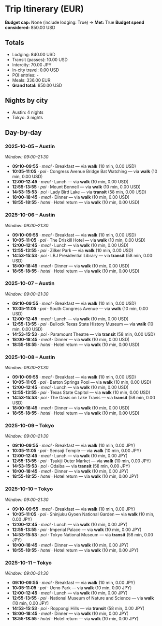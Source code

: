 # Trip Itinerary (EUR)

**Budget cap:** None (include lodging: True) → **Met:** True
**Budget spend considered:** 850.00 USD

## Totals
- Lodging: 840.00 USD
- Transit (passes): 10.00 USD
- Intercity: 70.00 JPY
- In-city travel: 0.00 USD
- POI entries: -
- Meals: 336.00 EUR
- **Grand total:** 850.00 USD

## Nights by city
- Austin: 4 nights
- Tokyo: 3 nights

## Day-by-day
### 2025-10-05 – Austin
_Window: 09:00–21:30_
- **09:10-09:55** · *meal* · Breakfast — via **walk** (10 min, 0.00 USD)
- **10:05-11:05** · *poi* · Congress Avenue Bridge Bat Watching — via **walk** (10 min, 0.00 USD)
- **12:00-12:45** · *meal* · Lunch — via **walk** (10 min, 0.00 USD)
- **12:55-13:55** · *poi* · Mount Bonnell — via **walk** (10 min, 0.00 USD)
- **14:53-15:53** · *poi* · Lady Bird Lake — via **transit** (58 min, 0.00 USD)
- **18:00-18:45** · *meal* · Dinner — via **walk** (10 min, 0.00 USD)
- **18:55-18:55** · *hotel* · Hotel return — via **walk** (10 min, 0.00 USD)

### 2025-10-06 – Austin
_Window: 09:00–21:30_
- **09:10-09:55** · *meal* · Breakfast — via **walk** (10 min, 0.00 USD)
- **10:05-11:05** · *poi* · The Driskill Hotel — via **walk** (10 min, 0.00 USD)
- **12:00-12:45** · *meal* · Lunch — via **walk** (10 min, 0.00 USD)
- **12:55-13:55** · *poi* · Zilker Park — via **walk** (10 min, 0.00 USD)
- **14:53-15:53** · *poi* · LBJ Presidential Library — via **transit** (58 min, 0.00 USD)
- **18:00-18:45** · *meal* · Dinner — via **walk** (10 min, 0.00 USD)
- **18:55-18:55** · *hotel* · Hotel return — via **walk** (10 min, 0.00 USD)

### 2025-10-07 – Austin
_Window: 09:00–21:30_
- **09:10-09:55** · *meal* · Breakfast — via **walk** (10 min, 0.00 USD)
- **10:05-11:05** · *poi* · South Congress Avenue — via **walk** (10 min, 0.00 USD)
- **12:00-12:45** · *meal* · Lunch — via **walk** (10 min, 0.00 USD)
- **12:55-13:55** · *poi* · Bullock Texas State History Museum — via **walk** (10 min, 0.00 USD)
- **14:53-15:53** · *poi* · Paramount Theatre — via **transit** (58 min, 0.00 USD)
- **18:00-18:45** · *meal* · Dinner — via **walk** (10 min, 0.00 USD)
- **18:55-18:55** · *hotel* · Hotel return — via **walk** (10 min, 0.00 USD)

### 2025-10-08 – Austin
_Window: 09:00–21:30_
- **09:10-09:55** · *meal* · Breakfast — via **walk** (10 min, 0.00 USD)
- **10:05-11:05** · *poi* · Barton Springs Pool — via **walk** (10 min, 0.00 USD)
- **12:00-12:45** · *meal* · Lunch — via **walk** (10 min, 0.00 USD)
- **12:55-13:55** · *poi* · Texas State Capitol — via **walk** (10 min, 0.00 USD)
- **14:53-15:53** · *poi* · The Oasis on Lake Travis — via **transit** (58 min, 0.00 USD)
- **18:00-18:45** · *meal* · Dinner — via **walk** (10 min, 0.00 USD)
- **18:55-18:55** · *hotel* · Hotel return — via **walk** (10 min, 0.00 USD)

### 2025-10-09 – Tokyo
_Window: 09:00–21:30_
- **09:10-09:55** · *meal* · Breakfast — via **walk** (10 min, 0.00 JPY)
- **10:05-11:05** · *poi* · Sensoji Temple — via **walk** (10 min, 0.00 JPY)
- **12:00-12:45** · *meal* · Lunch — via **walk** (10 min, 0.00 JPY)
- **12:55-13:55** · *poi* · Tsukiji Outer Market — via **walk** (10 min, 0.00 JPY)
- **14:53-15:53** · *poi* · Odaiba — via **transit** (58 min, 0.00 JPY)
- **18:00-18:45** · *meal* · Dinner — via **walk** (10 min, 0.00 JPY)
- **18:55-18:55** · *hotel* · Hotel return — via **walk** (10 min, 0.00 JPY)

### 2025-10-10 – Tokyo
_Window: 09:00–21:30_
- **09:10-09:55** · *meal* · Breakfast — via **walk** (10 min, 0.00 JPY)
- **10:05-11:05** · *poi* · Shinjuku Gyoen National Garden — via **walk** (10 min, 0.00 JPY)
- **12:00-12:45** · *meal* · Lunch — via **walk** (10 min, 0.00 JPY)
- **12:55-13:55** · *poi* · Imperial Palace — via **walk** (10 min, 0.00 JPY)
- **14:53-15:53** · *poi* · Tokyo National Museum — via **transit** (58 min, 0.00 JPY)
- **18:00-18:45** · *meal* · Dinner — via **walk** (10 min, 0.00 JPY)
- **18:55-18:55** · *hotel* · Hotel return — via **walk** (10 min, 0.00 JPY)

### 2025-10-11 – Tokyo
_Window: 09:00–21:30_
- **09:10-09:55** · *meal* · Breakfast — via **walk** (10 min, 0.00 JPY)
- **10:05-11:05** · *poi* · Ueno Park — via **walk** (10 min, 0.00 JPY)
- **12:00-12:45** · *meal* · Lunch — via **walk** (10 min, 0.00 JPY)
- **12:55-13:55** · *poi* · National Museum of Nature and Science — via **walk** (10 min, 0.00 JPY)
- **14:53-15:53** · *poi* · Roppongi Hills — via **transit** (58 min, 0.00 JPY)
- **18:00-18:45** · *meal* · Dinner — via **walk** (10 min, 0.00 JPY)
- **18:55-18:55** · *hotel* · Hotel return — via **walk** (10 min, 0.00 JPY)
